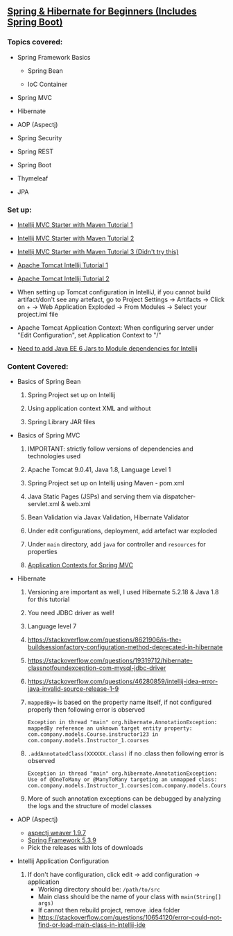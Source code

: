 ## [Spring & Hibernate for Beginners (Includes Spring Boot)](https://www.udemy.com/course/spring-hibernate-tutorial/)

### Topics covered:

- Spring Framework Basics

  - Spring Bean

  - IoC Container

- Spring MVC

- Hibernate

- AOP (Aspectj)

- Spring Security

- Spring REST

- Spring Boot

- Thymeleaf

- JPA

### Set up:

- [Intellij MVC Starter with Maven Tutorial 1](https://medium.com/@yuntianhe/create-a-web-project-with-maven-spring-mvc-b859503f74d7)

- [Intellij MVC Starter with Maven Tutorial 2](https://medium.com/panchalprogrammingacademy/create-a-spring-mvc-project-with-maven-and-intellij-idea-community-edition-1d31b3efe078)

- [Intellij MVC Starter with Maven Tutorial 3 (Didn't try this)](https://javapointers.com/spring/spring-mvc/create-spring-mvc-project-using-maven/)

- [Apache Tomcat Intellij Tutorial 1](https://iamsaurabh.wordpress.com/2017/02/11/configure-a-spring-mvc-project-with-intellij-idea/)

- [Apache Tomcat Intellij Tutorial 2](https://www.programmersought.com/article/9379189381/)

- When setting up Tomcat configuration in IntelliJ, if you cannot build artifact/don't see any artefact, go to Project Settings -> Artifacts -> Click on + -> Web Application Exploded -> From Modules -> Select your project.iml file

- Apache Tomcat Application Context: When configuring server under "Edit Configuration", set Application Context to "/"

- [Need to add Java EE 6 Jars to Module dependencies for Intellij](https://intellij-support.jetbrains.com/hc/en-us/community/posts/360003369340-Add-Java-EE-6-Jars-to-Module-Dependencies)

### Content Covered:

- Basics of Spring Bean

  1. Spring Project set up on Intellij
  
  2. Using application context XML and without
  
  3. Spring Library JAR files

- Basics of Spring MVC

  1. IMPORTANT: strictly follow versions of dependencies and technologies used
  
  2. Apache Tomcat 9.0.41, Java 1.8, Language Level 1
  
  3. Spring Project set up on Intellij using Maven - pom.xml
  
  4. Java Static Pages (JSPs) and serving them via dispatcher-servlet.xml & web.xml
  
  5. Bean Validation via Javax Validation, Hibernate Validator
  
  6. Under edit configurations, deployment, add artefact war exploded
  
  7. Under `main` directory, add `java` for controller and `resources` for properties
  
  8. [Application Contexts for Spring MVC](https://www.baeldung.com/spring-web-contexts)
  
- Hibernate

  1. Versioning are important as well, I used Hibernate 5.2.18 & Java 1.8 for this tutorial
  
  2. You need JDBC driver as well!
  
  3. Language level 7
  
  4. https://stackoverflow.com/questions/8621906/is-the-buildsessionfactory-configuration-method-deprecated-in-hibernate
  
  5. https://stackoverflow.com/questions/19319712/hibernate-classnotfoundexception-com-mysql-jdbc-driver
  
  6. https://stackoverflow.com/questions/46280859/intellij-idea-error-java-invalid-source-release-1-9
  
  7. `mappedBy=`  is based on the property name itself, if not configured properly then following error is observed
  
     ```
     Exception in thread "main" org.hibernate.AnnotationException: mappedBy reference an unknown target entity property: com.company.models.Course.instructor123 in com.company.models.Instructor_1.courses
     ```
  
  8. `.addAnnotatedClass(XXXXXX.class)`  if no .class then following error is observed
  
     ```
     Exception in thread "main" org.hibernate.AnnotationException: Use of @OneToMany or @ManyToMany targeting an unmapped class: com.company.models.Instructor_1.courses[com.company.models.Course]
     ```
  
  9. More of such annotation exceptions can be debugged by analyzing the logs and the structure of model classes
  
- AOP (Aspectj)

  - [aspectj weaver 1.9.7](https://mvnrepository.com/artifact/org.aspectj/aspectjweaver/1.9.7)
  - [Spring Framework 5.3.9](https://repo.spring.io/ui/native/release/org/springframework/spring/)
  - Pick the releases with lots of downloads

- Intellij Application Configuration

  1. If don't have configuration, click edit -> add configuration -> application 
     - Working directory should be: `/path/to/src`
     - Main class should be the name of your class with `main(String[] args)`
     - If cannot then rebuild project, remove .idea folder
     - https://stackoverflow.com/questions/10654120/error-could-not-find-or-load-main-class-in-intellij-ide



